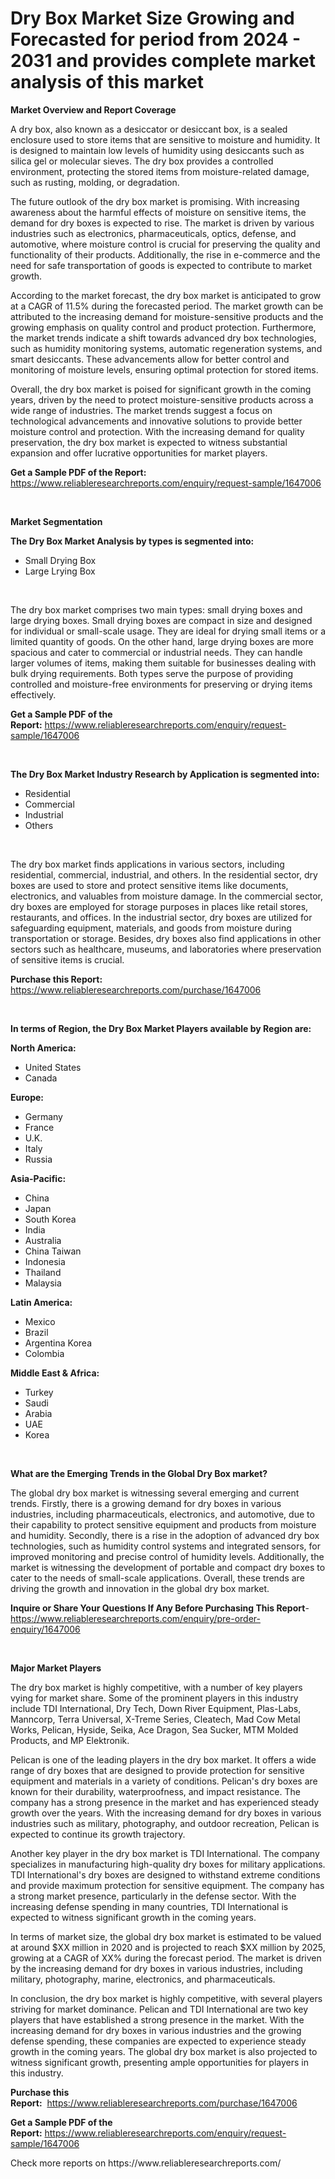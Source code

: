 <p><h1>Dry Box Market Size Growing and Forecasted for period from 2024 - 2031 and provides complete market analysis of this market</h1></p><p><strong>Market Overview and Report Coverage</strong></p>
<p><p>A dry box, also known as a desiccator or desiccant box, is a sealed enclosure used to store items that are sensitive to moisture and humidity. It is designed to maintain low levels of humidity using desiccants such as silica gel or molecular sieves. The dry box provides a controlled environment, protecting the stored items from moisture-related damage, such as rusting, molding, or degradation.</p><p>The future outlook of the dry box market is promising. With increasing awareness about the harmful effects of moisture on sensitive items, the demand for dry boxes is expected to rise. The market is driven by various industries such as electronics, pharmaceuticals, optics, defense, and automotive, where moisture control is crucial for preserving the quality and functionality of their products. Additionally, the rise in e-commerce and the need for safe transportation of goods is expected to contribute to market growth.</p><p>According to the market forecast, the dry box market is anticipated to grow at a CAGR of 11.5% during the forecasted period. The market growth can be attributed to the increasing demand for moisture-sensitive products and the growing emphasis on quality control and product protection. Furthermore, the market trends indicate a shift towards advanced dry box technologies, such as humidity monitoring systems, automatic regeneration systems, and smart desiccants. These advancements allow for better control and monitoring of moisture levels, ensuring optimal protection for stored items.</p><p>Overall, the dry box market is poised for significant growth in the coming years, driven by the need to protect moisture-sensitive products across a wide range of industries. The market trends suggest a focus on technological advancements and innovative solutions to provide better moisture control and protection. With the increasing demand for quality preservation, the dry box market is expected to witness substantial expansion and offer lucrative opportunities for market players.</p></p>
<p><strong>Get a Sample PDF of the Report:</strong> <a href="https://www.reliableresearchreports.com/enquiry/request-sample/1647006">https://www.reliableresearchreports.com/enquiry/request-sample/1647006</a></p>
<p>&nbsp;</p>
<p><strong>Market Segmentation</strong></p>
<p><strong>The Dry Box Market Analysis by types is segmented into:</strong></p>
<p><ul><li>Small Drying Box</li><li>Large Lrying Box</li></ul></p>
<p>&nbsp;</p>
<p><p>The dry box market comprises two main types: small drying boxes and large drying boxes. Small drying boxes are compact in size and designed for individual or small-scale usage. They are ideal for drying small items or a limited quantity of goods. On the other hand, large drying boxes are more spacious and cater to commercial or industrial needs. They can handle larger volumes of items, making them suitable for businesses dealing with bulk drying requirements. Both types serve the purpose of providing controlled and moisture-free environments for preserving or drying items effectively.</p></p>
<p><strong>Get a Sample PDF of the Report:</strong>&nbsp;<a href="https://www.reliableresearchreports.com/enquiry/request-sample/1647006">https://www.reliableresearchreports.com/enquiry/request-sample/1647006</a></p>
<p>&nbsp;</p>
<p><strong>The Dry Box Market Industry Research by Application is segmented into:</strong></p>
<p><ul><li>Residential</li><li>Commercial</li><li>Industrial</li><li>Others</li></ul></p>
<p>&nbsp;</p>
<p><p>The dry box market finds applications in various sectors, including residential, commercial, industrial, and others. In the residential sector, dry boxes are used to store and protect sensitive items like documents, electronics, and valuables from moisture damage. In the commercial sector, dry boxes are employed for storage purposes in places like retail stores, restaurants, and offices. In the industrial sector, dry boxes are utilized for safeguarding equipment, materials, and goods from moisture during transportation or storage. Besides, dry boxes also find applications in other sectors such as healthcare, museums, and laboratories where preservation of sensitive items is crucial.</p></p>
<p><strong>Purchase this Report:</strong>&nbsp; <a href="https://www.reliableresearchreports.com/purchase/1647006">https://www.reliableresearchreports.com/purchase/1647006</a></p>
<p>&nbsp;</p>
<p><strong>In terms of Region, the Dry Box Market Players available by Region are:</strong></p>
<p>
    <p> <strong> North America: </strong>
        <ul>
            <li>United States</li>
            <li>Canada</li>
        </ul>
        </p> 
    <p> <strong> Europe: </strong>
        <ul>
            <li>Germany</li>
            <li>France</li>
            <li>U.K.</li>
            <li>Italy</li>
            <li>Russia</li>
        </ul>
        </p> 
    <p> <strong> Asia-Pacific: </strong>
        <ul>
            <li>China</li>
            <li>Japan</li>
            <li>South Korea</li>
            <li>India</li>
            <li>Australia</li>
            <li>China Taiwan</li>
            <li>Indonesia</li>
            <li>Thailand</li>
            <li>Malaysia</li>
        </ul>
        </p> 
    <p> <strong> Latin America: </strong>
        <ul>
            <li>Mexico</li>
            <li>Brazil</li>
            <li>Argentina Korea</li>
            <li>Colombia</li>
        </ul>
        </p> 
    <p> <strong> Middle East & Africa: </strong>
        <ul>
            <li>Turkey</li>
            <li>Saudi</li>
            <li>Arabia</li>
            <li>UAE</li>
            <li>Korea</li>
        </ul>
    </p>
    </p>
<p>&nbsp;</p>
<p><strong>What are the Emerging Trends in the Global Dry Box market?</strong></p>
<p><p>The global dry box market is witnessing several emerging and current trends. Firstly, there is a growing demand for dry boxes in various industries, including pharmaceuticals, electronics, and automotive, due to their capability to protect sensitive equipment and products from moisture and humidity. Secondly, there is a rise in the adoption of advanced dry box technologies, such as humidity control systems and integrated sensors, for improved monitoring and precise control of humidity levels. Additionally, the market is witnessing the development of portable and compact dry boxes to cater to the needs of small-scale applications. Overall, these trends are driving the growth and innovation in the global dry box market.</p></p>
<p><strong>Inquire or Share Your Questions If Any Before Purchasing This Report</strong>- <a href="https://www.reliableresearchreports.com/enquiry/pre-order-enquiry/1647006">https://www.reliableresearchreports.com/enquiry/pre-order-enquiry/1647006</a></p>
<p>&nbsp;</p>
<p><strong>Major Market Players</strong></p>
<p><p>The dry box market is highly competitive, with a number of key players vying for market share. Some of the prominent players in this industry include TDI International, Dry Tech, Down River Equipment, Plas-Labs, Manncorp, Terra Universal, X-Treme Series, Cleatech, Mad Cow Metal Works, Pelican, Hyside, Seika, Ace Dragon, Sea Sucker, MTM Molded Products, and MP Elektronik.</p><p>Pelican is one of the leading players in the dry box market. It offers a wide range of dry boxes that are designed to provide protection for sensitive equipment and materials in a variety of conditions. Pelican's dry boxes are known for their durability, waterproofness, and impact resistance. The company has a strong presence in the market and has experienced steady growth over the years. With the increasing demand for dry boxes in various industries such as military, photography, and outdoor recreation, Pelican is expected to continue its growth trajectory.</p><p>Another key player in the dry box market is TDI International. The company specializes in manufacturing high-quality dry boxes for military applications. TDI International's dry boxes are designed to withstand extreme conditions and provide maximum protection for sensitive equipment. The company has a strong market presence, particularly in the defense sector. With the increasing defense spending in many countries, TDI International is expected to witness significant growth in the coming years.</p><p>In terms of market size, the global dry box market is estimated to be valued at around $XX million in 2020 and is projected to reach $XX million by 2025, growing at a CAGR of XX% during the forecast period. The market is driven by the increasing demand for dry boxes in various industries, including military, photography, marine, electronics, and pharmaceuticals.</p><p>In conclusion, the dry box market is highly competitive, with several players striving for market dominance. Pelican and TDI International are two key players that have established a strong presence in the market. With the increasing demand for dry boxes in various industries and the growing defense spending, these companies are expected to experience steady growth in the coming years. The global dry box market is also projected to witness significant growth, presenting ample opportunities for players in this industry.</p></p>
<p><strong>Purchase this Report:</strong>&nbsp;&nbsp;<a href="https://www.reliableresearchreports.com/purchase/1647006">https://www.reliableresearchreports.com/purchase/1647006</a></p>
<p></p>
<p><strong>Get a Sample PDF of the Report:</strong>&nbsp;<a href="https://www.reliableresearchreports.com/enquiry/request-sample/1647006">https://www.reliableresearchreports.com/enquiry/request-sample/1647006</a></p>
<p>Check more reports on https://www.reliableresearchreports.com/</p>